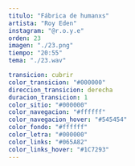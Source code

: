 ```yaml
---
titulo: "Fábrica de humanxs"
artista: "Roy Eden"
instagram: "@r.o.y.e"
orden: 23
imagen: "./23.png"
tiempo: "20:55"
tema: "./23.wav"

transicion: cubrir
color_transicion: "#000000"
direccion_transicion: derecha
duracion_transicion: 1
color_sitio: "#000000"
color_navegacion: "#ffffff"
color_navegacion_hover: "#545454"
color_fondo: "#ffffff"
color_letra: "#000000"
color_links: "#065A82"
color_links_hover: "#1C7293"
---
```

